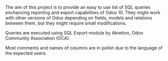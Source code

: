 The aim of this project is to provide an easy to use list of SQL queries enchancing reporting and export capabilities of Odoo 10. They might work with other versions of Odoo depending on fields, models and relations between them, but they might require small modifications.

Queries are executed using SQL Export module by Akretion, Odoo Community Association (OCA).

Most comments and names of columns are in polish due to the language of the expected users.
